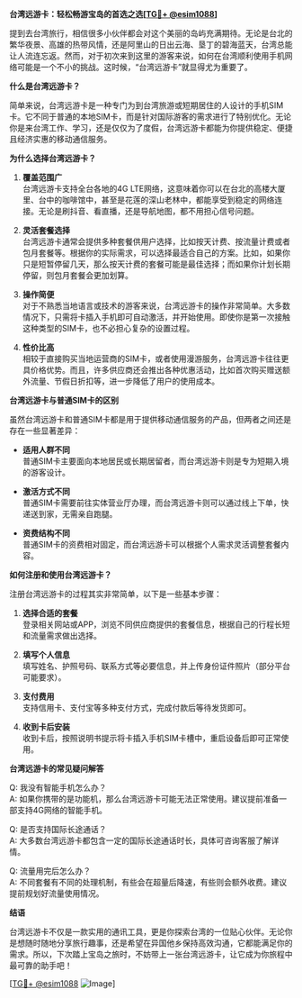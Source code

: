 **台湾远游卡：轻松畅游宝岛的首选之选[[TG💪+ @esim1088](https://t.me/s/esim1088)]**

提到去台湾旅行，相信很多小伙伴都会对这个美丽的岛屿充满期待。无论是台北的繁华夜景、高雄的热带风情，还是阿里山的日出云海、垦丁的碧海蓝天，台湾总能让人流连忘返。然而，对于初次来到这里的游客来说，如何在台湾顺利使用手机网络可能是一个不小的挑战。这时候，“台湾远游卡”就显得尤为重要了。

**什么是台湾远游卡？**

简单来说，台湾远游卡是一种专门为到台湾旅游或短期居住的人设计的手机SIM卡。它不同于普通的本地SIM卡，而是针对国际游客的需求进行了特别优化。无论你是来台湾工作、学习，还是仅仅为了度假，台湾远游卡都能为你提供稳定、便捷且经济实惠的移动通信服务。

**为什么选择台湾远游卡？**

1. **覆盖范围广**  
   台湾远游卡支持全台各地的4G LTE网络，这意味着你可以在台北的高楼大厦里、台中的咖啡馆中，甚至是花莲的深山老林中，都能享受到稳定的网络连接。无论是刷抖音、看直播，还是导航地图，都不用担心信号问题。

2. **灵活套餐选择**  
   台湾远游卡通常会提供多种套餐供用户选择，比如按天计费、按流量计费或者包月套餐等。根据你的实际需求，可以选择最适合自己的方案。比如，如果你只是短暂停留几天，那么按天计费的套餐可能是最佳选择；而如果你计划长期停留，则包月套餐会更加划算。

3. **操作简便**  
   对于不熟悉当地语言或技术的游客来说，台湾远游卡的操作非常简单。大多数情况下，只需将卡插入手机即可自动激活，并开始使用。即使你是第一次接触这种类型的SIM卡，也不必担心复杂的设置过程。

4. **性价比高**  
   相较于直接购买当地运营商的SIM卡，或者使用漫游服务，台湾远游卡往往更具价格优势。而且，许多供应商还会推出各种优惠活动，比如首次购买赠送额外流量、节假日折扣等，进一步降低了用户的使用成本。

**台湾远游卡与普通SIM卡的区别**

虽然台湾远游卡和普通SIM卡都是用于提供移动通信服务的产品，但两者之间还是存在一些显著差异：

- **适用人群不同**  
  普通SIM卡主要面向本地居民或长期居留者，而台湾远游卡则是专为短期入境的游客设计。
  
- **激活方式不同**  
  普通SIM卡需要前往实体营业厅办理，而台湾远游卡则可以通过线上下单，快递送到家，无需亲自跑腿。
  
- **资费结构不同**  
  普通SIM卡的资费相对固定，而台湾远游卡可以根据个人需求灵活调整套餐内容。

**如何注册和使用台湾远游卡？**

注册台湾远游卡的过程其实非常简单，以下是一些基本步骤：

1. **选择合适的套餐**  
   登录相关网站或APP，浏览不同供应商提供的套餐信息，根据自己的行程长短和流量需求做出选择。

2. **填写个人信息**  
   填写姓名、护照号码、联系方式等必要信息，并上传身份证件照片（部分平台可能要求）。

3. **支付费用**  
   支持信用卡、支付宝等多种支付方式，完成付款后等待发货即可。

4. **收到卡后安装**  
   收到卡后，按照说明书提示将卡插入手机SIM卡槽中，重启设备后即可正常使用。

**台湾远游卡的常见疑问解答**

Q: 我没有智能手机怎么办？  
A: 如果你携带的是功能机，那么台湾远游卡可能无法正常使用。建议提前准备一部支持4G网络的智能手机。

Q: 是否支持国际长途通话？  
A: 大多数台湾远游卡都包含一定的国际长途通话时长，具体可咨询客服了解详情。

Q: 流量用完后怎么办？  
A: 不同套餐有不同的处理机制，有些会在超量后降速，有些则会额外收费。建议提前规划好流量使用情况。

**结语**

台湾远游卡不仅是一款实用的通讯工具，更是你探索台湾的一位贴心伙伴。无论你是想随时随地分享旅行趣事，还是希望在异国他乡保持高效沟通，它都能满足你的需求。所以，下次踏上宝岛之旅时，不妨带上一张台湾远游卡，让它成为你旅程中最可靠的助手吧！

[[TG💪+ @esim1088](https://t.me/s/esim1088) ![Image](https://i.postimg.cc/4NQfJmqS/Snipaste-2025-05-13-00-14-12.png)]